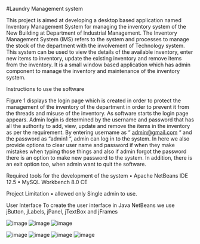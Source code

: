 #Laundry Management system

This project is aimed at developing a desktop based application named Inventory Management 
System for managing the inventory system of the New Building at Department of Industrial 
Management. The Inventory Management System (IMS) refers to the system and processes to 
manage the stock of the department with the involvement of Technology system. This system 
can be used to view the details of the available inventory, enter new items to inventory, update 
the existing inventory and remove items from the inventory. It is a small window based 
application which has admin component to manage the inventory and maintenance of the 
inventory system. 


Instructions to use the software

Figure 1 displays the login page which is created in order to protect the management of the 
inventory of the department in order to prevent it from the threads and misuse of the inventory. 
As software starts the login page appears. Admin login is determined by the username and 
password that has all the authority to add, view, update and remove the items in the inventory 
as per the requirement. By entering username as “ admin@gmail.com “ and the password as 
“admin1 “, admin can log in to the system. In here we also provide options to clear user name 
and password if when they make mistakes when typing those things and also if admin forgot the 
password there is an option to make new password to the system. In addition, there is an exit 
option too, when admin want to quit the software.


Required tools for the development of the system
• Apache NetBeans IDE 12.5
• MySQL Workbench 8.0 CE

Project Limitation
• allowed only Single admin to use.

User Interface
To create the user interface in Java NetBeans we use jButton, jLabels, jPanel, jTextBox and 
jFrames

![image](https://user-images.githubusercontent.com/95086766/226364046-d672fd8c-4927-4533-a27b-6a6786612f91.png)
![image](https://user-images.githubusercontent.com/95086766/226364230-01972a28-a9f2-4e5c-8497-5410fb82e168.png)
![image](https://user-images.githubusercontent.com/95086766/226364301-7bed2611-3e69-4774-8036-ad0daf6dc944.png)

![image](https://user-images.githubusercontent.com/95086766/226364367-1282e9ca-e2e8-4ab0-8d27-aa971c79b7ce.png)
![image](https://user-images.githubusercontent.com/95086766/226364454-6f6c9d78-f135-4530-926c-4652ee9321a4.png)
![image](https://user-images.githubusercontent.com/95086766/226364517-244f27fe-7cb8-4cb1-b531-d2096ced4f6f.png)
![image](https://user-images.githubusercontent.com/95086766/226364601-e6311efd-8d3e-4ef0-a5b1-8d2b87bf740f.png)


